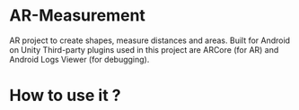 # AR-Measurement
AR project to create shapes, measure distances and areas. Built for Android on Unity 
Third-party plugins used in this project are ARCore (for AR) and Android Logs Viewer (for debugging).

# How to use it ?

